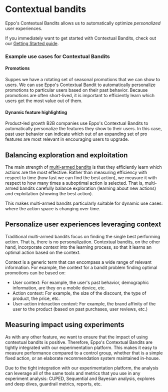 # Contextual bandits

Eppo's Contextual Bandits allows us to automatically optimize _personalized_ user experiences.

If you immediately want to get started with Contextual Bandits, check out our [Getting Started guide](/quick-starts/bandit-quickstart).

### Example use cases for Contextual Bandits

#### Promotions

Suppes we have a rotating set of seasonal promotions that we can show to users. 
We can use Eppo's Contextual Bandit to automatically personalize promotions to particular users based on their past behavior.
Because promotions are often short-lived, it is important to efficiently learn which users get the most value out of them.

#### Dynamic feature highlighting

Product-led growth B2B companies use Eppo's Contextual Bandits to automatically personalize the features they show to their users.
In this case, past user behavior can indicate which out of an expanding set of pro features are most relevant in encouraging users to upgrade.

## Balancing exploration and exploitation

The main strength of [multi-armed bandits](http://sbubeck.com/SurveyBCB12.pdf) is that they efficiently learn which actions are the most effective. 
Rather than measuring efficiency with respect to time (how fast we can find the best action), we measure it with respect to how many times a suboptimal action is selected.
That is, multi-armed bandits carefully balance exploration (learning about new actions) and exploitation (showing the best action).

This makes multi-armed bandits particularly suitable for dynamic use cases: where the action space is changing over time.

## Personalize user experiences leveraging context

Traditional multi-armed bandits focus on finding the single best performing action. That is, there is no personalization.
Contextual bandits, on the other hand, incorporate _context_ into the learning process, so that it learns an optimal action based on the context.

Context is a generic term that can encompass a wide range of relevant information.
For example, the context for a bandit problem finding optimal promotions can be based on:

* User context: For example, the user's past behavior, demographic information, are they on a mobile device, etc.
* Action context: For example, the size of the discount, the type of product, the price, etc.
* User-action interaction context: For example, the brand affinity of the user to the product (based on past purchases, user reviews, etc.)


## Measuring impact using experiments

As with any other feature, we want to ensure that the impact of using contextual bandits is positive. 
Therefore, Eppo's Contextual Bandits are tightly integrated with our experimentation platform.
This makes it easy to measure performance compared to a control group, whether that is a simple fixed action, or an elaborate recommendation system maintained in-house.

Due to the tight integration with our experimentation platform, the analysis can leverage all of the same tools and metrics that you use in any experiment analysis: CUPED, Sequential and Bayesian analysis, explores and deep dives, guardrail metrics, reports, etc.